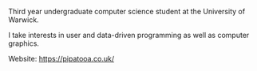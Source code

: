 Third year undergraduate computer science student at the University of Warwick.

I take interests in user and data-driven programming as well as computer graphics.

Website: https://pipatooa.co.uk/
